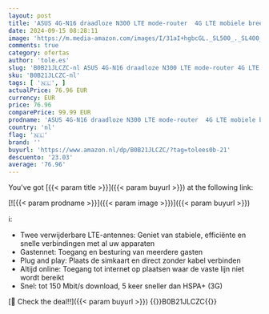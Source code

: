```yaml
---
layout: post
title: 'ASUS 4G-N16 draadloze N300 LTE mode-router  4G LTE mobiele breedband  150 Mbit/s  WLAN  300 Mbit/s  LAN-poort '
date: 2024-09-15 08:28:11
image: 'https://m.media-amazon.com/images/I/31aI+hgbcGL._SL500_._SL400_.jpg'
comments: true
category: ofertas
author: 'tole.es'
slug: 'B0B21JLCZC-nl ASUS 4G-N16 draadloze N300 LTE mode-router 4G LTE mobiele...'
sku: 'B0B21JLCZC-nl'
tags: [ '🇳🇱', ]
actualPrice: 76.96 EUR
currency: EUR
price: 76.96
comparePrice: 99.99 EUR
prodname: 'ASUS 4G-N16 draadloze N300 LTE mode-router  4G LTE mobiele breedband  150 Mbit/s  WLAN  300 Mbit/s  LAN-poort '
country: 'nl'
flag: '🇳🇱'
brand: ''
buyurl: 'https://www.amazon.nl/dp/B0B21JLCZC/?tag=tolees0b-21'
descuento: '23.03'
average: '76.96'
---
```


You've got [{{< param title >}}]({{< param buyurl >}}) at the following link:

[![{{< param prodname >}}]({{< param image >}})]({{< param buyurl >}})

ℹ️:

- Twee verwijderbare LTE-antennes: Geniet van stabiele, efficiënte en snelle verbindingen met al uw apparaten
- Gastennet: Toegang en besturing van meerdere gasten
- Plug and play: Plaats de simkaart en direct zonder kabel verbinden
- Altijd online: Toegang tot internet op plaatsen waar de vaste lijn niet wordt bereikt
- Snel: tot 150 Mbit/s download, 5 keer sneller dan HSPA+ (3G)

[🛒 Check the deal!!]({{< param buyurl >}})
{{<world>}}B0B21JLCZC{{</world>}}
